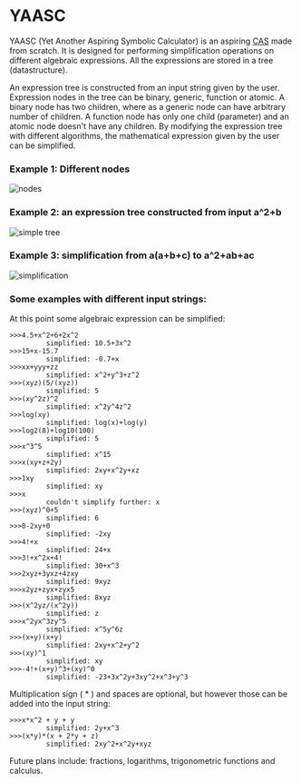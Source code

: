 # YAASC
YAASC (Yet Another Aspiring Symbolic Calculator) is an aspiring [CAS](https://en.wikipedia.org/wiki/Computer_algebra_system) made from scratch. It is designed for performing simplification operations on different algebraic expressions. All the expressions are stored in a tree (datastructure).

An expression tree is constructed from an input string given by the user. Expression nodes in the tree can be binary, generic, function or atomic. A binary node has two children, where as a generic node can have arbitrary number of children. A function node has only one child (parameter) and an atomic node doesn't have any children. By modifying the expression tree with different algorithms, the mathematical expression given by the user can be simplified.


### Example 1: Different nodes
![nodes](https://github.com/squarematr1x/YAASC/blob/master/Resources/img3.png?raw=true)

### Example 2: an expression tree constructed from input a^2+b
![simple tree](https://github.com/squarematr1x/YAASC/blob/master/Resources/img1.png?raw=true)

### Example 3: simplification from a(a+b+c) to a^2+ab+ac
![simplification](https://github.com/squarematr1x/YAASC/blob/master/Resources/img2.png?raw=true)

### Some examples with different input strings:

At this point some algebraic expression can be simplified:

```
>>>4.5+x^2+6+2x^2
         simplified: 10.5+3x^2
>>>15+x-15.7
         simplified: -0.7+x
>>>xx+yyy+zz
         simplified: x^2+y^3+z^2
>>>(xyz)(5/(xyz))
         simplified: 5
>>>(xy^2z)^2
         simplified: x^2y^4z^2
>>>log(xy)
         simplified: log(x)+log(y)
>>>log2(8)+log10(100)
         simplified: 5
>>>x^3^5
         simplified: x^15
>>>x(xy+z+2y)
         simplified: 2xy+x^2y+xz   
>>>1xy
         simplified: xy
>>>x
         couldn't simplify further: x
>>>(xyz)^0+5
         simplified: 6
>>>0-2xy+0
         simplified: -2xy
>>>4!+x
         simplified: 24+x
>>>3!+x^2x+4!
         simplified: 30+x^3       
>>>2xyz+3yxz+4zxy
         simplified: 9xyz   
>>>x2yz+zyx+zyx5
         simplified: 8xyz        
>>>(x^2yz/(x^2y))
         simplified: z
>>>x^2yx^3zy^5
         simplified: x^5y^6z
>>>(x+y)(x+y)
         simplified: 2xy+x^2+y^2
>>>(xy)^1
         simplified: xy
>>>-4!+(x+y)^3+(xy)^0
         simplified: -23+3x^2y+3xy^2+x^3+y^3   
```

Multiplication sign ( * ) and spaces are optional, but however those can be added into the input string:

```
>>>x*x^2 + y + y
         simplified: 2y+x^3
>>>(x*y)*(x + 2*y + z)
         simplified: 2xy^2+x^2y+xyz         
```

Future plans include: fractions, logarithms, trigonometric functions and calculus.
